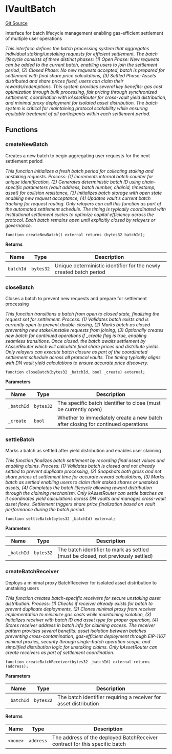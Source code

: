 # IVaultBatch
[Git Source](https://github.com/VerisLabs/KAM/blob/39577197165fca22f4727dda301114283fca8759/src/interfaces/IVaultBatch.sol)

Interface for batch lifecycle management enabling gas-efficient settlement of multiple user operations

*This interface defines the batch processing system that aggregates individual staking/unstaking requests
for efficient settlement. The batch lifecycle consists of three distinct phases: (1) Open Phase: New requests
can be added to the current batch, enabling users to join the settlement period, (2) Closed Phase: No new
requests accepted, batch is prepared for settlement with final share price calculations, (3) Settled Phase:
Assets distributed and share prices fixed, users can claim their rewards/redemptions. This system provides
several key benefits: gas cost optimization through bulk processing, fair pricing through synchronized settlement,
coordination with kAssetRouter for cross-vault yield distribution, and minimal proxy deployment for isolated
asset distribution. The batch system is critical for maintaining protocol scalability while ensuring equitable
treatment of all participants within each settlement period.*


## Functions
### createNewBatch

Creates a new batch to begin aggregating user requests for the next settlement period

*This function initializes a fresh batch period for collecting staking and unstaking requests. Process:
(1) Increments internal batch counter for unique identification, (2) Generates deterministic batch ID using
chain-specific parameters (vault address, batch number, chainid, timestamp, asset) for collision resistance,
(3) Initializes batch storage with open state enabling new request acceptance, (4) Updates vault's current
batch tracking for request routing. Only relayers can call this function as part of the automated settlement
schedule. The timing is typically coordinated with institutional settlement cycles to optimize capital
efficiency
across the protocol. Each batch remains open until explicitly closed by relayers or governance.*


```solidity
function createNewBatch() external returns (bytes32 batchId);
```
**Returns**

|Name|Type|Description|
|----|----|-----------|
|`batchId`|`bytes32`|Unique deterministic identifier for the newly created batch period|


### closeBatch

Closes a batch to prevent new requests and prepare for settlement processing

*This function transitions a batch from open to closed state, finalizing the request set for settlement.
Process: (1) Validates batch exists and is currently open to prevent double-closing, (2) Marks batch as closed
preventing new stake/unstake requests from joining, (3) Optionally creates new batch for continued operations
if _create flag is true, enabling seamless transitions. Once closed, the batch awaits settlement by kAssetRouter
which will calculate final share prices and distribute yields. Only relayers can execute batch closure as part
of the coordinated settlement schedule across all protocol vaults. The timing typically aligns with DN vault
yield calculations to ensure accurate price discovery.*


```solidity
function closeBatch(bytes32 _batchId, bool _create) external;
```
**Parameters**

|Name|Type|Description|
|----|----|-----------|
|`_batchId`|`bytes32`|The specific batch identifier to close (must be currently open)|
|`_create`|`bool`|Whether to immediately create a new batch after closing for continued operations|


### settleBatch

Marks a batch as settled after yield distribution and enables user claiming

*This function finalizes batch settlement by recording final asset values and enabling claims. Process:
(1) Validates batch is closed and not already settled to prevent duplicate processing, (2) Snapshots both
gross and net share prices at settlement time for accurate reward calculations, (3) Marks batch as settled
enabling users to claim their staked shares or unstaked assets, (4) Completes the batch lifecycle allowing
reward distribution through the claiming mechanism. Only kAssetRouter can settle batches as it coordinates
yield calculations across DN vaults and manages cross-vault asset flows. Settlement triggers share price
finalization based on vault performance during the batch period.*


```solidity
function settleBatch(bytes32 _batchId) external;
```
**Parameters**

|Name|Type|Description|
|----|----|-----------|
|`_batchId`|`bytes32`|The batch identifier to mark as settled (must be closed, not previously settled)|


### createBatchReceiver

Deploys a minimal proxy BatchReceiver for isolated asset distribution to unstaking users

*This function creates batch-specific receivers for secure unstaking asset distribution. Process:
(1) Checks if receiver already exists for batch to prevent duplicate deployments, (2) Clones minimal proxy
from receiver implementation to minimize gas costs while maintaining isolation, (3) Initializes receiver with
batch ID and asset type for proper operation, (4) Stores receiver address in batch info for claiming access.
The receiver pattern provides several benefits: asset isolation between batches preventing cross-contamination,
gas-efficient deployment through EIP-1167 minimal proxies, security through single-batch operation scope,
and simplified distribution logic for unstaking claims. Only kAssetRouter can create receivers as part of
settlement coordination.*


```solidity
function createBatchReceiver(bytes32 _batchId) external returns (address);
```
**Parameters**

|Name|Type|Description|
|----|----|-----------|
|`_batchId`|`bytes32`|The batch identifier requiring a receiver for asset distribution|

**Returns**

|Name|Type|Description|
|----|----|-----------|
|`<none>`|`address`|The address of the deployed BatchReceiver contract for this specific batch|


